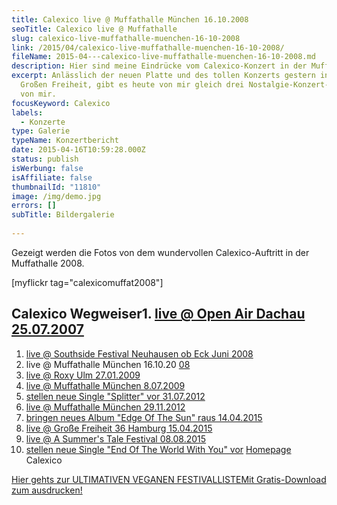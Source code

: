```yaml
---
title: Calexico live @ Muffathalle München 16.10.2008
seoTitle: Calexico live @ Muffathalle
slug: calexico-live-muffathalle-muenchen-16-10-2008
link: /2015/04/calexico-live-muffathalle-muenchen-16-10-2008/
fileName: 2015-04---calexico-live-muffathalle-muenchen-16-10-2008.md
description: Hier sind meine Eindrücke vom Calexico-Konzert in der Muffathalle
excerpt: Anlässlich der neuen Platte und des tollen Konzerts gestern in der
  Großen Freiheit, gibt es heute von mir gleich drei Nostalgie-Konzert-Beiträge
  von mir.
focusKeyword: Calexico
labels:
  - Konzerte
type: Galerie
typeName: Konzertbericht
date: 2015-04-16T10:59:28.000Z
status: publish
isWerbung: false
isAffiliate: false
thumbnailId: "11810"
image: /img/demo.jpg
errors: []
subTitle: Bildergalerie
  
---
```


Gezeigt werden die Fotos von dem wundervollen Calexico-Auftritt in der
Muffathalle 2008.

[myflickr tag="calexicomuffat2008"]

## Calexico Wegweiser1. [live @ Open Air Dachau 25.07.2007](/2015/04/calexico-live-open-air-dachau-25-07-2007/)

1.  [live @ Southside Festival Neuhausen ob Eck Juni 2008](/2015/04/calexico-live-southside-festival-2008/)
1.  live @ Muffathalle München 16.10.20
    [08](/2015/04/calexico-live-muffathalle-muenchen-16-10-2008/)
1.  [live @ Roxy Ulm 27.01.2009](/2009/01/calexico-live-roxy-ulm/)
1.  [live @ Muffathalle München 8.07.2009](/2009/07/calexico-live-muffathalle-munchen/)
1.  [stellen neue Single "Splitter" vor 31.07.2012](/2012/07/calexico-stellen-neue-singe-splitter-vor/)
1.  [live @ Muffathalle München 29.11.2012](/2012/12/calexico-live-muffathalle-munchen-29-11-2012/)
1.  [bringen neues Album "Edge Of The Sun" raus 14.04.2015](/2015/04/calexico-edge-of-the-sun-ist-da/)
1.  [live @ Große Freiheit 36 Hamburg 15.04.2015](/2015/04/calexico-live-grosse-freiheit-36-15-04-2015/)
1.  [live @ A Summer's Tale Festival 08.08.2015](/2015/08/calexico-live-a-summers-tale-festival-2015/)
1.  [stellen neue Single "End Of The World With You" vor](/2017/10/calexico-the-thread-that-keeps-us/)
    [Homepage](http://www.casadecalexico.com) Calexico

[Hier gehts zur ULTIMATIVEN VEGANEN FESTIVALLISTEMit Gratis-Download zum ausdrucken!](/2015/03/die-ultimative-vegane-festivalliste)

  